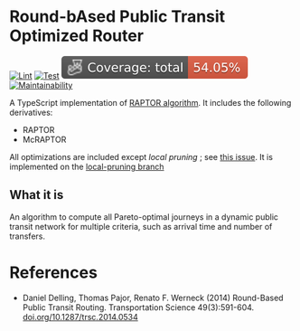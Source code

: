 # Round-bAsed Public Transit Optimized Router

[![Lint](https://github.com/Cata-Dev/RAPTOR/actions/workflows/lint.yml/badge.svg?branch=mc-no-local-pruning)](https://github.com/Cata-Dev/RAPTOR/actions/workflows/lint.yml)
[![Test](https://github.com/Cata-Dev/RAPTOR/actions/workflows/test.yml/badge.svg?branch=mc-no-local-pruning)](https://github.com/Cata-Dev/RAPTOR/actions/workflows/test.yml)
![Coverage: total](./badges/coverage-total.svg)
[![Maintainability](https://qlty.sh/badges/5bb9d02c-a878-4bab-807f-04cc28bb7520/maintainability.svg)](https://qlty.sh/gh/Cata-Dev/projects/RAPTOR)

A TypeScript implementation of [RAPTOR algorithm](https://pubsonline.informs.org/doi/10.1287/trsc.2014.0534).
It includes the following derivatives:

- RAPTOR
- McRAPTOR

All optimizations are included except _local pruning_ ; see [this issue](https://github.com/Cata-Dev/RAPTOR/issues/63).
It is implemented on the [local-pruning branch](https://github.com/Cata-Dev/RAPTOR/tree/local-pruning)

## What it is

An algorithm to compute all Pareto-optimal journeys in a dynamic public transit network for multiple criteria, such as arrival time and number of transfers.

# References

- Daniel Delling, Thomas Pajor, Renato F. Werneck (2014) Round-Based Public Transit Routing. Transportation Science 49(3):591-604. [doi.org/10.1287/trsc.2014.0534](https://doi.org/10.1287/trsc.2014.0534)
